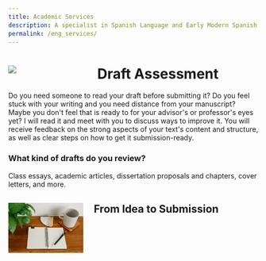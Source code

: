 ```yaml
---
title: Academic Services
description: A specialist in Spanish Language and Early Modern Spanish Literature
permalink: /eng_services/
---
```


# <img align="left" src='/assets/images/services/feedback.jpg' width='30%' style='margin-right:1em' > Draft Assessment 
Do you need someone to read your draft before submitting it? Do you feel stuck with your writing and you need distance from your manuscript? Maybe you don't feel that is ready to for your advisor's or professor's eyes yet? I will read it and meet with you to discuss ways to improve it. 
You will receive feedback on the strong aspects of your text's content and structure, as well as clear steps on how to get it submission-ready.

### What kind of drafts do you review?
Class essays, academic articles, dissertation proposals and chapters, cover letters, and more. 

## <img align="left" src='/assets/images/services/flashcards.jpg' width='30%' style='margin-right:1em' > From Idea to Submission
